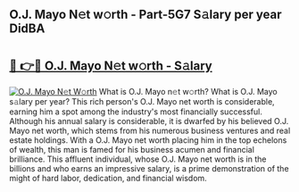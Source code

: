 ## O.J. Mayo N𝚎t w𝚘rth - Part-5G7 S𝚊lary per year DidBA

# <h2><a href="http://gc1fsgw.nevu.top/?p=O.J.+Mayo">🔗 👉🔴 O.J. Mayo N𝚎t w𝚘rth - S𝚊lary</a></h2>

[![O.J. Mayo N𝚎t W𝚘rth](https://i.imgur.com/Oavwk0R.jpeg)](http://gc1fsgw.nevu.top/?p=O.J.+Mayo)
What is O.J. Mayo n𝚎t w𝚘rth? What is O.J. Mayo s𝚊lary per year?
This rich person's O.J. Mayo net worth is considerable, earning him a spot among the industry's most financially successful. Although his annual salary is considerable, it is dwarfed by his believed O.J. Mayo net worth, which stems from his numerous business ventures and real estate holdings. With a O.J. Mayo net worth placing him in the top echelons of wealth, this man is famed for his business acumen and financial brilliance. This affluent individual, whose O.J. Mayo net worth is in the billions and who earns an impressive salary, is a prime demonstration of the might of hard labor, dedication, and financial wisdom.
